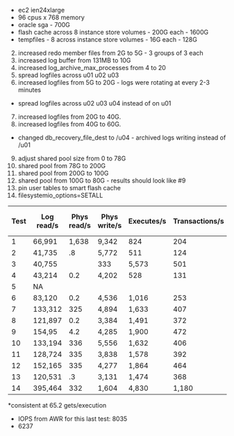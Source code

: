 - ec2 ien24xlarge
- 96 cpus x 768 memory
- oracle sga - 700G
- flash cache across 8 instance store volumes - 200G each - 1600G
- tempfiles - 8 across instance store volumes - 16G each - 128G

2. increased redo member files from 2G to 5G - 3 groups of 3 each
3. increased log buffer from 131MB to 10G 
4. increased log_archive_max_processes from 4 to 20
5. spread logfiles across u01 u02 u03
6. increased logfiles from 5G to 20G - logs were rotating at every 2-3 minutes
  - spread logfiles across u02 u03 u04 instead of on u01
7. increased logfiles from 20G to 40G.
8. increased logfiles from 40G to 60G.
  - changed db_recovery_file_dest to /u04 - archived logs writing instead of /u01
9. adjust shared pool size from 0 to 78G
10. shared pool from 78G to 200G
11. shared pool from 200G to 100G
12. shared pool from 100G to 80G - results should look like #9
13. pin user tables to smart flash cache
14. filesystemio_options=SETALL

Test    | Log read/s | Phys read/s | Phys write/s | Executes/s | Transactions/s | Execs of most exp query* | 
---     | ----      |   -----      |   ------         | ------     | ---------      |  --------               |
1       | 66,991    | 1,638 | 9,342  | 824   | 204   | 1,989,971  |
2       | 41,735    | .8    | 5,772  | 511   | 124   | 1,249,562  |
3       | 40,755    | | 333 | 5,573  | 501   | 124   | 1,224,431  |
4       |43,214     | 0.2   | 4,202  | 528   | 131   | 1,290,303  |
5       | NA        |       |        |       |       |       NA   |
6       | 83,120    | 0.2   | 4,536  | 1,016 | 253   | 2,471,303  |
7       | 133,312   |325    | 4,894  | 1,633 | 407   | 3,963,227  |
8       | 121,897   | 0.2   | 3,384  | 1,491 | 372   | 3,631,911  |
9       | 154,95    | 4.2   | 4,285  | 1,900 | 472   | 4,606,302  |
10      | 133,194   | 336   | 5,556  | 1,632 | 406   | 3,953,952  |
11      | 128,724   | 335   | 3,838  | 1,578 | 392   | 3,839,860  |
12      | 152,165   | 335   | 4,277  | 1,864 | 464   | 4,533,680  |
13      | 120,531   | .3    | 3,131  | 1,474 | 368   | 3,595,694  |
14      | 395,464   | 332   | 1,604  | 4,830 | 1,180 | 11,621,071 |

*consistent at 65.2 gets/execution     

- IOPS from AWR for this last test: 8035
- 6237

